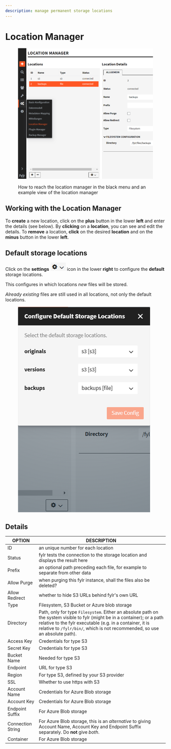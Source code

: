 ```yaml
---
description: manage permanent storage locations
---
```


# Location Manager

<figure><img src="../.gitbook/assets/image (14) (1).png" alt=""><figcaption><p>How to reach the location manager in the black menu and an example view of the location manager</p></figcaption></figure>

## Working with the Location Manager

To **create** a new location, click on the **plus** button in the lower **left** and enter the details (see below). By **clicking** on a **location**, you can see and edit the details. To **remove** a location, **click** on the desired **location** and on the **minus** button in the lower **left**.

## Default storage locations

Click on the **settings** ![](<../.gitbook/assets/image (15).png>) icon in the lower **right** to configure the **default** storage locations.

This configures in which locations _new_ files will be stored.&#x20;

_Already existing_ files are still used in all locations, not only the default locations.

<figure><img src="../.gitbook/assets/image (14).png" alt=""><figcaption></figcaption></figure>

## Details

| OPTION            | DESCRIPTION                                                                                                                                                                                                                                                            |
| ----------------- | ---------------------------------------------------------------------------------------------------------------------------------------------------------------------------------------------------------------------------------------------------------------------- |
| ID                | an unique number for each location                                                                                                                                                                                                                                     |
| Status            | fylr tests the connection to the storage location and displays the result here                                                                                                                                                                                         |
| Prefix            | an optional path preceding each file, for example to separate from other data                                                                                                                                                                                          |
| Allow Purge       | when purging this fylr instance, shall the files also be deleted?                                                                                                                                                                                                      |
| Allow Redirect    | whether to hide S3 URLs behind fylr's own URL                                                                                                                                                                                                                          |
| Type              | Filesystem, S3 Bucket or Azure blob storage                                                                                                                                                                                                                            |
| Directory         | Path, only for type `Filesystem`. Either an absolute path on the system visible to fylr (might be in a container); or a path relative to the fylr executable (e.g. in a container, it is relative to `/fylr/bin/`, which is not recommended, so use an absolute path). |
| Access Key        | Credentials for type S3                                                                                                                                                                                                                                                |
| Secret Key        | Credentials for type S3                                                                                                                                                                                                                                                |
| Bucket Name       | Needed for type S3                                                                                                                                                                                                                                                     |
| Endpoint          | URL for type S3                                                                                                                                                                                                                                                        |
| Region            | For type S3, defined by your S3 provider                                                                                                                                                                                                                               |
| SSL               | Whether to use https with S3                                                                                                                                                                                                                                           |
| Account Name      | Credentials for Azure Blob storage                                                                                                                                                                                                                                     |
| Account Key       | Credentials for Azure Blob storage                                                                                                                                                                                                                                     |
| Endpoint Suffix   | For Azure Blob storage                                                                                                                                                                                                                                                 |
| Connection String | For Azure Blob storage, this is an _alternative_ to giving Account Name, Account Key and Endpoint Suffix separately. Do **not** give _both_.                                                                                                                           |
| Container         | For Azure Blob storage                                                                                                                                                                                                                                                 |

